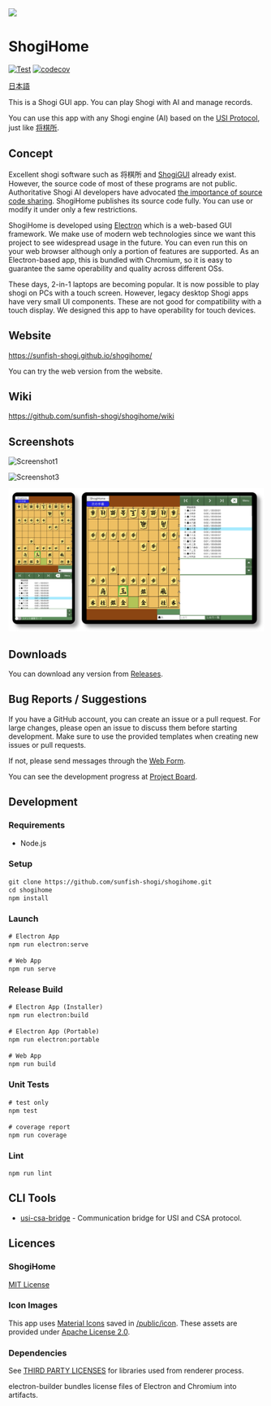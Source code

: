 <img width="200" src="./docs/icon.png" />

# ShogiHome

[![Test](https://github.com/sunfish-shogi/shogihome/actions/workflows/test.yml/badge.svg?branch=main&event=push)](https://github.com/sunfish-shogi/shogihome/actions/workflows/test.yml)
[![codecov](https://codecov.io/gh/sunfish-shogi/shogihome/branch/main/graph/badge.svg?token=TLSQXAIJFY)](https://codecov.io/gh/sunfish-shogi/shogihome)

[日本語](./README.md)

This is a Shogi GUI app.
You can play Shogi with AI and manage records.

You can use this app with any Shogi engine (AI) based on the [USI Protocol](http://shogidokoro.starfree.jp/usi.html), just like [将棋所](http://shogidokoro.starfree.jp/).

## Concept

Excellent shogi software such as 将棋所 and [ShogiGUI](http://shogigui.siganus.com/) already exist.
However, the source code of most of these programs are not public.
Authoritative Shogi AI developers have advocated [the importance of source code sharing](https://yaneuraou.yaneu.com/2022/01/15/new-gui-for-shogi-is-needed-to-improve-the-usi-protocol/).
ShogiHome publishes its source code fully. You can use or modify it under only a few restrictions.

ShogiHome is developed using [Electron](https://www.electronjs.org/) which is a web-based GUI framework.
We make use of modern web technologies since we want this project to see widespread usage in the future.
You can even run this on your web browser although only a portion of features are supported.
As an Electron-based app, this is bundled with Chromium, so it is easy to guarantee the same operability and quality across different OSs.

These days, 2-in-1 laptops are becoming popular.
It is now possible to play shogi on PCs with a touch screen.
However, legacy desktop Shogi apps have very small UI components. These are not good for compatibility with a touch display.
We designed this app to have operability for touch devices.

## Website

https://sunfish-shogi.github.io/shogihome/

You can try the web version from the website.

## Wiki

https://github.com/sunfish-shogi/shogihome/wiki

## Screenshots

![Screenshot1](docs/screenshots/screenshot001.png)

![Screenshot3](docs/screenshots/screenshot003.png)

![Mobile](docs/screenshots/mobile001.png)

## Downloads

You can download any version from [Releases](https://github.com/sunfish-shogi/shogihome/releases).

## Bug Reports / Suggestions

If you have a GitHub account, you can create an issue or a pull request.
For large changes, please open an issue to discuss them before starting development.
Make sure to use the provided templates when creating new issues or pull requests.

If not, please send messages through the [Web Form](https://form.run/@sunfish-shogi-1650819491).

You can see the development progress at [Project Board](https://github.com/users/sunfish-shogi/projects/1/views/1).

## Development

### Requirements

- Node.js

### Setup

```
git clone https://github.com/sunfish-shogi/shogihome.git
cd shogihome
npm install
```

### Launch

```
# Electron App
npm run electron:serve

# Web App
npm run serve
```

### Release Build

```
# Electron App (Installer)
npm run electron:build

# Electron App (Portable)
npm run electron:portable

# Web App
npm run build
```

### Unit Tests

```
# test only
npm test

# coverage report
npm run coverage
```

### Lint

```
npm run lint
```

## CLI Tools

- [usi-csa-bridge](https://github.com/sunfish-shogi/shogihome/tree/main/src/command/usi-csa-bridge#readme) - Communication bridge for USI and CSA protocol.

## Licences

### ShogiHome

[MIT License](LICENSE)

### Icon Images

This app uses [Material Icons](https://google.github.io/material-design-icons/) saved in [/public/icon](https://github.com/sunfish-shogi/shogihome/tree/main/public/icon).
These assets are provided under [Apache License 2.0](https://www.apache.org/licenses/LICENSE-2.0.txt).

### Dependencies

See [THIRD PARTY LICENSES](https://sunfish-shogi.github.io/shogihome/third-party-licenses.html) for libraries used from renderer process.

electron-builder bundles license files of Electron and Chromium into artifacts.
